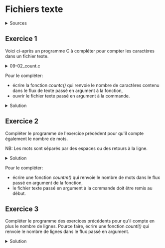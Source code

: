 # Fichiers texte
<details>
<summary>Sources</summary>
https://cedric.cnam.fr/~lamberta/enseignements/C/corrections/07/correction_tp7.pdf
</details>

## Exercice 1
Voici ci-après un programme C à compléter pour compter les caractères dans un fichier texte.

<details>
<summary>09-02_count.c</summary>

~~~cpp
#include <stdio.h>

// *** TODO: counting functions

int main(int argc, char **argv) {
    if (argc != 2) {
        printf("Usage: %s file\n", argv[0]);
        return 1;
    }

	FILE *fin;

    // *** TODO: open file

    // count characters in file

    printf("%s contains %d characters\n", argv[1], countc(fin));

    fclose(fin);
    return 0;
}
~~~

</details>
<p></p>

Pour le compléter:
- écrire la fonction _countc()_ qui renvoie le nombre de caractères contenu dans le flux de texte passé en argument à la fonction, 
- ouvrir le fichier texte passé en argument à la commande.

<details>
<summary>Solution</summary>

~~~cpp

...

int countc(FILE *f) {
    int cpt = 0;

    while (fgetc(f) != EOF)
        cpt++;

    return cpt;
}

...

    // *** TODO: open file

    FILE *fin = fopen(argv[1], "r");
    if (!fin) {
        printf("[e] could not open %s\n", argv[1]);
        return 1;
    }

    // count characters in file

...


~~~
</details>


## Exercice 2
Compléter le programme de l'exercice précédent pour qu'il compte également le nombre de mots.

NB: Les mots sont séparés par des espaces ou des retours à la ligne.


<details>
<summary>Solution</summary>

~~~cpp

#include <stdbool.h>

...

int countm(FILE *f) {
    int c;
    int cpt = 0;
    int curw = false;

    while ((c = fgetc(f)) != EOF)
        if (c == ' ' || c == '\n')
            curw = false;
        else if (!curw) {
            curw = true;
            cpt++;
        }

    return cpt;
}

...

    // reopen file
	
    fin = freopen(argv[1], "r", fin);
    printf("%s contains %d words\n", argv[1], countm(fin));

...

~~~

</details>
<p></p>

Pour le compléter:
- écrire une fonction _countm()_ qui renvoie le nombre de mots dans le flux passé en argument de la fonction,
- le fichier texte passé en argument à la commande doit être remis au début.



## Exercice 3
Compléter le programme des exercices précédents pour qu'il compte en plus le nombre de lignes. Pource faire, écrire une fonction _countl()_ qui renvoie le nombre de lignes dans le flux passé en argument.

<details>
<summary>Solution</summary>

~~~cpp

int countl(FILE *f) {
    int c = fgetc(f);
    int cpt = (c != EOF);

    while ((c = fgetc(f)) != EOF)
        if (c == '\n')
            cpt++;

    return cpt;
}

...

    // rewind can be used in place of freopen to move at the beginning

    rewind(fin);
    printf("%s contains %d lines\n", argv[1], countl(fin));

...

~~~

</details>

